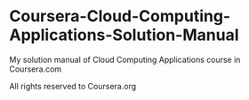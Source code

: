 # Coursera-Cloud-Computing-Applications-Solution-Manual

My solution manual of Cloud Computing Applications course in Coursera.com

All rights reserved to Coursera.org
